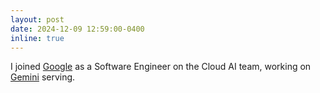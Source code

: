 ```yaml
---
layout: post
date: 2024-12-09 12:59:00-0400
inline: true
---
```


<!-- A simple inline announcement. -->
I joined [Google](https://www.google.com/) as a Software Engineer on the Cloud AI team, working on [Gemini](gemini.google.com) serving.
